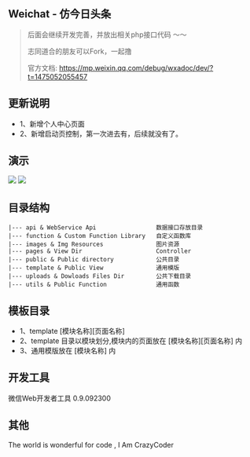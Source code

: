 

Weichat - 仿今日头条
------
> 后面会继续开发完善，并放出相关php接口代码 ～～
>
> 志同道合的朋友可以Fork，一起撸
>
> 官方文档: https://mp.weixin.qq.com/debug/wxadoc/dev/?t=1475052055457

更新说明
------

 * 1、新增个人中心页面
 * 2、新增启动页控制，第一次进去有，后续就没有了。

演示
------
<img src="https://github.com/CrazyCodes/WeiXin-SmallApps-Information/blob/master/test/index.gif">
<img src="https://github.com/CrazyCodes/WeiXin-SmallApps-Information/blob/master/test/pic3.gif">


目录结构
------
```shell
|--- api & WebService Api                 数据接口存放目录
|--- function & Custom Function Library   自定义函数库
|--- images & Img Resources               图片资源
|--- pages & View Dir                     Controller
|--- public & Public directory            公共目录
|--- template & Public View               通用模版
|--- uploads & Dowloads Files Dir         公共下载目录
|--- utils & Public Function              通用函数
```

模板目录
------
* 1、template [模块名称][页面名称]
* 2、template 目录以模块划分,模块内的页面放在 [模块名称][页面名称] 内
* 3、通用模版放在 [模块名称] 内

开发工具
------
微信Web开发者工具 0.9.092300


其他
------
The world is wonderful for code , I Am CrazyCoder

